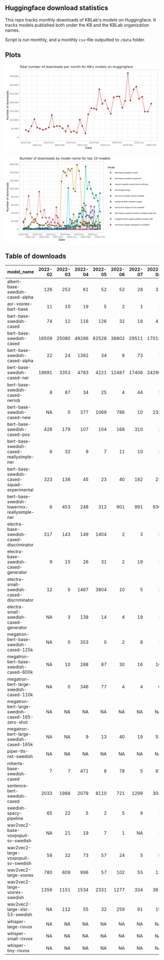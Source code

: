 ## Huggingface download statistics

This repo tracks monthly downloads of KBLab's models on Huggingface. It tracks models published both under the KB and the KBLab organization names. 

Script is run monthly, and a monthly `csv`-file outputted to `/data` folder.

## Plots

!["Total downloads of KB:s models on Huggingface."](https://github.com/kb-labb/huggingface_stats/blob/main/plots/downloads_total.jpg)

!["Huggingface downloads by model plot."](https://github.com/kb-labb/huggingface_stats/blob/main/plots/downloads_by_model.jpg)

## Table of downloads

|model_name                                      | 2022-02| 2022-03| 2022-04| 2022-05| 2022-06| 2022-07| 2022-08| 2022-09| 2022-10| 2022-11| 2022-12| 2023-01| 2023-02| 2023-03| 2023-04| 2023-05|
|:-----------------------------------------------|-------:|-------:|-------:|-------:|-------:|-------:|-------:|-------:|-------:|-------:|-------:|-------:|-------:|-------:|-------:|-------:|
|albert-base-swedish-cased-alpha                 |     126|     252|      61|      52|      52|      28|      31|      17|      30|      64|     229|      37|      32|      75|      13|      17|
|asr-voxrex-bart-base                            |      11|      10|      19|       5|       2|       1|       1|       3|       2|       3|       2|       4|       9|      15|       7|       2|
|bart-base-swedish-cased                         |      74|      12|     116|     126|      32|      18|      41|      56|      81|       6|       9|      18|      41|      70|     110|      60|
|bert-base-swedish-cased                         |   16509|   25080|   49286|   82528|   38802|   29511|   17012|   25106|   36702|   92636|   44016|   28164|   47819|   28864|   17684|   28878|
|bert-base-swedish-cased-alpha                   |      22|      24|    1362|      34|       8|      73|       7|      14|      14|      14|      10|     160|     151|       6|       9|       5|
|bert-base-swedish-cased-ner                     |   19891|    3353|    4783|    4221|   12487|   17406|   24290|   20200|   14852|   11251|   10014|    9759|    9957|   14508|    9834|   12293|
|bert-base-swedish-cased-neriob                  |       8|      87|      34|      25|       4|      44|       2|       1|      62|      10|       5|      31|       5|       8|       6|       6|
|bert-base-swedish-cased-new                     |      NA|       0|     377|    1069|     786|      10|     238|      69|     225|     168|     163|      46|      44|     352|     303|      33|
|bert-base-swedish-cased-pos                     |     428|     179|     107|     104|     168|     310|       2|       2|     467|    7959|    2083|   21410|    1713|     300|      15|      28|
|bert-base-swedish-cased-reallysimple-ner        |       6|      32|       9|       7|      11|      10|       3|       8|      10|      17|       4|      16|     159|     401|     211|     334|
|bert-base-swedish-cased-squad-experimental      |     323|     136|      45|      23|      40|     182|      25|      27|     101|      10|      22|      62|      56|     643|     130|   16262|
|bert-base-swedish-lowermix-reallysimple-ner     |       6|     453|     248|     312|     901|     991|     930|     871|    2274|    3958|    1963|    3010|    2567|    2485|    3919|    6258|
|electra-base-swedish-cased-discriminator        |     317|     143|     149|    1404|       2|       3|       3|       3|       2|       5|       0|       7|       2|       0|       6|       7|
|electra-base-swedish-cased-generator            |       9|      15|      26|      31|       2|      19|       1|      18|       1|       9|       4|      10|       4|      14|      88|      78|
|electra-small-swedish-cased-discriminator       |      12|       5|    1467|    3804|      10|       5|       2|       2|       2|      10|       8|      12|     153|       1|       9|       2|
|electra-small-swedish-cased-generator           |      NA|       3|     138|      14|       4|      19|       2|       3|       4|       8|       6|      11|       4|       3|       6|      14|
|megatron-bert-base-swedish-cased-125k           |      NA|       0|     353|       0|       2|       8|       1|       3|     131|      55|     158|      27|      21|      19|       7|       6|
|megatron-bert-base-swedish-cased-600k           |      NA|      10|     288|      87|      30|      16|      16|      17|     111|      12|      20|     194|      27|      49|      13|      15|
|megatron-bert-large-swedish-cased-110k          |      NA|       0|     346|      77|       4|       4|       0|       1|       1|     171|     160|      15|       8|      23|       4|       2|
|megatron-bert-large-swedish-cased-165-zero-shot |      NA|      NA|      NA|      NA|      NA|      NA|      NA|      NA|      NA|      NA|       5|      55|      26|      63|      20|     621|
|megatron-bert-large-swedish-cased-165k          |      NA|      NA|       9|      13|      40|      19|      53|       2|      18|     336|     327|      21|      34|      67|      43|      56|
|piper-tts-nst-swedish                           |      NA|      NA|      NA|      NA|      NA|      NA|      NA|      NA|      NA|      NA|      NA|      NA|      NA|      NA|      NA|       1|
|roberta-base-swedish-cased                      |       7|       7|     471|       8|      78|       5|      67|       2|       0|       5|       5|      37|     150|       3|       6|     204|
|sentence-bert-swedish-cased                     |    2033|    1988|    2079|    8110|     721|    1299|     304|    1157|     597|    1008|     887|    1441|     546|    3499|     955|     970|
|swedish-spacy-pipeline                          |      65|      22|       5|       2|       5|       9|       1|       2|       0|       1|       3|       4|       6|      90|       3|       1|
|wav2vec2-base-voxpopuli-sv-swedish              |      NA|      21|      19|       7|       1|      NA|       1|       5|      99|       6|       2|      13|      57|      12|      56|       4|
|wav2vec2-large-voxpopuli-sv-swedish             |      58|      32|      73|      57|      24|       5|       5|      11|      59|      15|       7|      23|       9|      10|      13|      10|
|wav2vec2-large-voxrex                           |     780|     609|     996|      57|     102|      55|      13|      34|      74|       4|       0|      56|      17|      11|       8|      17|
|wav2vec2-large-voxrex-swedish                   |    1356|    1151|    1534|    2331|    1277|     334|     361|     611|     531|   10157|     146|     770|     411|     732|     290|     225|
|wav2vec2-large-xlsr-53-swedish                  |      NA|     112|      55|      32|     259|      91|      19|       9|      61|      26|     307|      71|      32|      76|      26|      31|
|whisper-large-rixvox                            |      NA|      NA|      NA|      NA|      NA|      NA|      NA|      NA|      NA|      NA|      NA|      NA|      NA|     113|      56|       8|
|whisper-small-rixvox                            |      NA|      NA|      NA|      NA|      NA|      NA|      NA|      NA|      NA|      NA|      NA|      NA|      NA|       3|       1|       6|
|whisper-tiny-rixvox                             |      NA|      NA|      NA|      NA|      NA|      NA|      NA|      NA|      NA|      NA|      NA|      NA|      NA|       9|       1|       5|